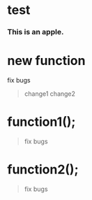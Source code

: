 # test
### This is an apple.

# new function

fix bugs

> change1
> change2

# function1();

> fix bugs

# function2();

> fix bugs
